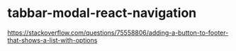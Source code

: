 # tabbar-modal-react-navigation
https://stackoverflow.com/questions/75558806/adding-a-button-to-footer-that-shows-a-list-with-options
